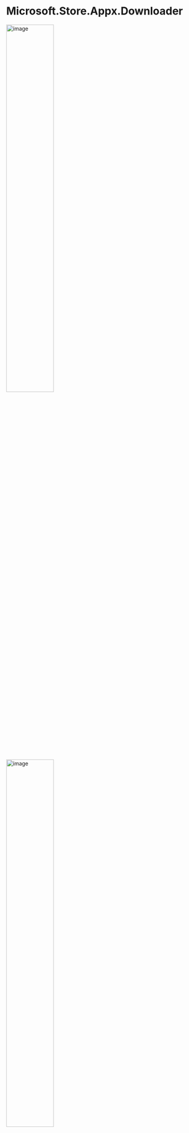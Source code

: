 # Microsoft.Store.Appx.Downloader

<img style="width:50%; height:auto;" alt="image" src="https://github.com/user-attachments/assets/a4b255e6-ad28-42be-a99d-5003149d49b3" />

<img style="width:50%; height:auto;" alt="image" src="https://github.com/user-attachments/assets/d3e349e6-d338-4c47-a5a8-65088bd7dd65" />


# UWP App Package Downloader and Installer (PowerShell GUI)

This PowerShell script provides a graphical user interface (GUI) built with XAML to download and install Universal Windows Platform (UWP) application packages directly from the Microsoft Store. It fetches `.appx`, `.appxbundle`, `.msix`, and `.msixbundle` files along with their dependencies.

**Why this script is useful:**

*   **Offline Installation:** Download UWP apps for installation on systems without internet access.
*   **Version Control:** Obtain specific versions of apps, which can be crucial for development, testing, or compatibility.
*   **Bulk Downloads:** Easily download multiple app packages and their dependencies.
*   **System Administration:** Deploy UWP apps across multiple machines in an enterprise environment without relying on the Microsoft Store app.
*   **Troubleshooting:** Reinstall problematic UWP apps from scratch with known good packages.

## Features

*   **Download UWP Packages:** Fetches `.appx`, `.msix`, `.appxbundle`, `.msixbundle` files and their dependencies.
*   **Select Architecture:** Choose between `Auto`, `Neutral`, `x64`, `x86`, and `ARM` architectures for downloads.
*   **Pre-defined Apps:** Quick selection for common Microsoft Store apps like Clock, Paint, Photos, etc.
*   **Custom URL Support:** Allows pasting any Microsoft Store app URL for download.
*   **Browse Download Path:** Easily select a local folder to save downloaded packages.
*   **Progress Tracking:** Provides real-time feedback on download and installation progress.
*   **Install Packages:** Functionality to install all downloaded UWP packages from a specified directory.
*   **GUI Interface:** User-friendly GUI for ease of use.
*   **Background Operations:** Downloads and installations run in separate PowerShell runspaces, keeping the UI responsive.

## How it Works

The script leverages the `store.rg-adguard.net` API to retrieve direct download links for UWP packages from the Microsoft Store. It then uses `Invoke-WebRequest` to download these files. For installation, it utilizes the built-in `Add-AppxPackage` PowerShell cmdlet.

## Who is this for?

*   **System Administrators:** For deploying and managing UWP applications in corporate environments.
*   **Developers:** For testing app installations, managing dependencies, or working with specific app versions.
*   **IT Enthusiasts:** For those who prefer direct package management or need to install apps offline.
*   **Users with Limited Internet Access:** To download apps once and install them on multiple machines.

## Installation and Usage

1.  **Save the Script:** Save the entire code block as a `.ps1` file (e.g., `DownloadUWPApps.ps1`).

2.  **Unblock the Script (if necessary):** If you downloaded the script, Windows might mark it as untrusted. Right-click the `.ps1` file, go to `Properties`, and check the `Unblock` box at the bottom, then click `OK`.

3.  **Run the Script:** Open PowerShell (as Administrator is recommended for installation) and navigate to the directory where you saved the script, then run it:

    ```powershell
    Set-ExecutionPolicy -ExecutionPolicy Bypass -Scope Process # Only if you face execution policy issues
    .\DownloadUWPApps.ps1
    ```

    You can also simply right-click the `.ps1` file and choose "Run with PowerShell."

4.  **Using the GUI:**
    *   **Select an App:** Choose a common app from the dropdown or select "Custom URL" to paste your own.
    *   **Enter URL:** If "Custom URL" is selected, paste the Microsoft Store app URL into the text box. (Example: `https://apps.microsoft.com/detail/9wzdncrfj3pr?hl=en-US&gl=US`)
    *   **Set Download Path:** Specify where you want the packages to be saved. Use the "Browse" button to select a folder.
    *   **Choose Architecture:** Select the desired processor architecture for the packages.
    *   **Download:** Click the "Download" button to start fetching the files.
    *   **Install:** Once downloaded, click "Install Packages" to install all `.appx`/`.msix` files found in the download directory.

## Troubleshooting

*   **`store.rg-adguard.net` API:** This script relies on an external service to get download links. If the service is down or changes its API, the download functionality may break.
*   **Execution Policy:** If you encounter errors running the script, your PowerShell execution policy might be preventing it. Use `Set-ExecutionPolicy -ExecutionPolicy Bypass -Scope Process` in your PowerShell session before running the script.
*   **Administrator Rights:** Installing APPX/MSIX packages often requires Administrator privileges. Run PowerShell as an Administrator when executing the script, especially if you plan to use the "Install Packages" feature.
*   **Network Issues:** Ensure you have a stable internet connection for downloading.
*   **"Couldn't determine file size" warning:** This might occur if the `Content-Length` header is not provided by the download server. The download will likely still proceed, but progress tracking for that specific file might be less accurate.

---

**Disclaimer:** This script uses a third-party service (`store.rg-adguard.net`) to obtain direct download links for Microsoft Store apps. Use at your own discretion. Always ensure you trust the source of any script you run on your system.
